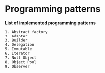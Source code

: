 # Programming patterns #

**List of implemented programming patterns**

    1. Abstract factory
    2. Adapter
    3. Builder
    4. Delegation
    5. Immutable
    6. Iterator
    7. Null Object
    8. Object Pool
    9. Observer
